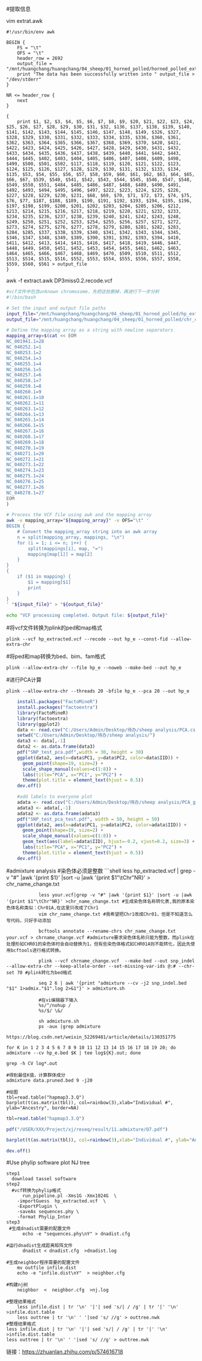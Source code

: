 #提取信息

vim extrat.awk
```shell
#!/usr/bin/env awk

BEGIN {
    FS = "\t"
    OFS = "\t"
    header_row = 2692
    output_file = "/mnt/huangchang/huangchang/04_sheep/01_horned_polled/horned_polled_extracted.vcf"
    print "The data has been successfully written into " output_file > "/dev/stderr"
}

NR <= header_row {
    next
}

{
    print $1, $2, $3, $4, $5, $6, $7, $8, $9, $20, $21, $22, $23, $24, $25, $26, $27, $28, $29, $30, $31, $32, $136, $137, $138, $139, $140, $141, $142, $143, $144, $145, $146, $147, $148, $149, $326, $327, $328, $329, $330, $331, $332, $333, $334, $335, $336, $360, $361, $362, $363, $364, $365, $366, $367, $368, $369, $370, $420, $421, $422, $423, $424, $425, $426, $427, $428, $429, $430, $431, $432, $433, $434, $435, $436, $437, $438, $439, $440, $441, $442, $443, $444, $445, $402, $403, $404, $405, $406, $407, $408, $409, $498, $499, $500, $501, $502, $117, $118, $119, $120, $121, $122, $123, $124, $125, $126, $127, $128, $129, $130, $131, $132, $133, $134, $135, $53, $54, $55, $56, $57, $58, $59, $60, $61, $62, $63, $64, $65, $66, $67, $539, $540, $541, $542, $543, $544, $545, $546, $547, $548, $549, $550, $551, $484, $485, $486, $487, $488, $489, $490, $491, $492, $493, $494, $495, $496, $497, $222, $223, $224, $225, $226, $227, $228, $229, $230, $231, $68, $69, $70, $71, $72, $73, $74, $75, $76, $77, $187, $188, $189, $190, $191, $192, $193, $194, $195, $196, $197, $198, $199, $200, $201, $202, $203, $204, $205, $206, $212, $213, $214, $215, $216, $217, $218, $219, $220, $221, $232, $233, $234, $235, $236, $237, $238, $239, $240, $241, $242, $243, $248, $249, $250, $251, $252, $253, $254, $255, $256, $257, $271, $272, $273, $274, $275, $276, $277, $278, $279, $280, $281, $282, $283, $284, $285, $337, $338, $339, $340, $341, $342, $343, $344, $345, $346, $347, $348, $349, $389, $390, $391, $392, $393, $394, $410, $411, $412, $413, $414, $415, $416, $417, $418, $419, $446, $447, $448, $449, $450, $451, $452, $453, $454, $455, $461, $462, $463, $464, $465, $466, $467, $468, $469, $470, $509, $510, $511, $512, $513, $514, $515, $516, $552, $553, $554, $555, $556, $557, $558, $559, $560, $561 > output_file
}
```
awk -f extract.awk DP3miss0.2.recode.vcf

```bash
#vcf文件中包含unknown chromosome，先把这些删掉，再进行下一步分析
#!/bin/bash

# Set the input and output file paths
input_file="/mnt/huangchang/huangchang/04_sheep/01_horned_polled/hp_extracted.vcf"
output_file="/mnt/huangchang/huangchang/04_sheep/01_horned_polled/chr_changed_hp.vcf"

# Define the mapping array as a string with newline separators
mapping_array=$(cat << EOM
NC_001941.1=28
NC_040252.1=1
NC_040253.1=2
NC_040254.1=3
NC_040255.1=4
NC_040256.1=5
NC_040257.1=6
NC_040258.1=7
NC_040259.1=8
NC_040260.1=9
NC_040261.1=10
NC_040262.1=11
NC_040263.1=12
NC_040264.1=13
NC_040265.1=14
NC_040266.1=15
NC_040267.1=16
NC_040268.1=17
NC_040269.1=18
NC_040270.1=19
NC_040271.1=20
NC_040272.1=21
NC_040273.1=22
NC_040274.1=23
NC_040275.1=24
NC_040276.1=25
NC_040277.1=26
NC_040278.1=27
EOM
)

# Process the VCF file using awk and the mapping array
awk -v mapping_array="${mapping_array}" -v OFS="\t" '
BEGIN {
    # Convert the mapping_array string into an awk array
    n = split(mapping_array, mappings, "\n")
    for (i = 1; i <= n; i++) {
        split(mappings[i], map, "=")
        mapping[map[1]] = map[2]
    }
}
{
    if ($1 in mapping) {
        $1 = mapping[$1]
        print
    }
}
' "${input_file}" > "${output_file}"

echo "VCF processing completed. Output file: ${output_file}"
```


#将vcf文件转换为plink的ped和map格式 
```shell
plink --vcf hp_extracted.vcf --recode --out hp_e --const-fid --allow-extra-chr
```

#将ped和map转换为bed、bim、fam格式
```shell
plink --allow-extra-chr --file hp_e --noweb --make-bed --out hp_e  
```

#进行PCA计算
```shell
plink --allow-extra-chr --threads 20 -bfile hp_e --pca 20 --out hp_e
```
```R
    install.packages("FactoMineR")
    install.packages("factoextra")
    library(FactoMineR)
    library(factoextra)
    library(ggplot2)
    data <- read.csv("C:/Users/Admin/Desktop/待办/sheep analysis/PCA.csv",header = T)
    setwd("C:/Users/Admin/Desktop/待办/sheep analysis/")
    data3 <- data[,-1]
    data2 <- as.data.frame(data3)
    pdf("SNP_test_pca.pdf",width = 30, height = 30)
    ggplot(data2, aes(x=data$PC1, y=data$PC2, color=data$IID)) + 
      geom_point(shape=19, size=2) + 
      scale_shape_manual(values=c(1:8)) + 
      labs(title="PCA", x="PC1", y="PC2") + 
      theme(plot.title = element_text(hjust = 0.5)) 
    dev.off()

    #add labels to everyone plot
    adata <- read.csv("C:/Users/Admin/Desktop/待办/sheep analysis/PCA_geti.csv",header = T)
    adata3 <- adata[,-1]
    adata2 <- as.data.frame(adata3)
    pdf("SNP_test_pca_test.pdf", width = 50, height = 50)
    ggplot(data2, aes(x=adata$PC1, y=adata$PC2, color=adata$IID)) +
      geom_point(shape=19, size=2) +
      scale_shape_manual(values=c(1:8)) +
      geom_text(aes(label=adata$IID), hjust=-0.2, vjust=0.2, size=3) +  # 添加标签
      labs(title="PCA", x="PC1", y="PC2") +
      theme(plot.title = element_text(hjust = 0.5))
    dev.off()
```
#admixture analysis
    #染色体必须是整数
    ```shell
     less hp_extracted.vcf | grep -v "#" |awk '{print $1}' |sort -u |awk '{print $1"\tChr"NR}' > chr_name_change.txt

                less your.vcf|grep -v "#" |awk '{print $1}' |sort -u |awk '{print $1"\tChr"NR}' >chr_name_change.txt #生成染色体名称转化表,我的原本染色体名称类似：Chr01A,在这里只改成了Chr1
                vim chr_name_change.txt #我希望把Chr1改成Chr01，但是不知道怎么写代码，只好手动添加
                 
                bcftools annotate --rename-chrs chr_name_change.txt your.vcf > chrname_change.vcf #admixture要求染色体名称只能为整数，而plink在处理形如CHR01的染色体时会自动替换为1，但有些染色体格式如CHR01A则不能转化，因此先使用bcftools进行格式转换。
                 
                plink --vcf chrname_change.vcf  --make-bed --out snp_indel  --allow-extra-chr --keep-allele-order --set-missing-var-ids @:# --chr-set 70 #plink转化为bed格式
                 
                seq 2 6 | awk '{print "admixture --cv -j2 snp_indel.bed "$1" 1>admix."$1".log 2>&1"}' > admixture.sh 
                 
                #在vi编辑器下输入
                %s/^/nohup /
                %s/$/ \&/
                 
                sh admixture.sh 
                ps -aux |grep admixture
                https://blog.csdn.net/weixin_52269481/article/details/130351775

```shell
for K in 1 2 3 4 5 6 7 8 9 10 11 12 13 14 15 16 17 18 19 20; do admixture --cv hp_e.bed $K | tee log${K}.out; done

grep -h CV log*.out

#得到最佳K值，计算群体成分
admixture data.pruned.bed 9 -j20

#绘图
tbl=read.table("hapmap3.3.Q")
barplot(t(as.matrix(tbl)), col=rainbow(3),xlab="Individual #", ylab="Ancestry", border=NA)
```

```R
tbl=read.table("hapmap3.3.Q")

pdf("/USER/XXX/Project/xj/reseq/result/11.admixture/Q7.pdf")

barplot(t(as.matrix(tbl)), col=rainbow(3),xlab="Individual #", ylab="Ancestry", border=NA) 

dev.off()
```


#Use phylip software plot NJ tree
```shell
step1
  download tassel software
step2 
  #vcf转换为phylip格式
      run_pipeline.pl -Xms1G -Xmx1024G  \
    -importGuess  hp_extracted.vcf  \
    -ExportPlugin \
    -saveAs sequences.phy \
    -format Phylip_Inter
step3
 #生成dnadist需要的配置文件
      echo -e "sequences.phy\nY" > dnadist.cfg

#运行dnadist生成距离矩阵文件
      dnadist < dnadist.cfg  >dnadist.log

#生成neighbor程序需要的配置文件
    mv outfile infile.dist
    echo -e "infile.dist\nY"  > neighbor.cfg

#构建nj树
    neighbor  <  neighbor.cfg  >nj.log

#整理结果格式
    less infile.dist | tr '\n' '|'| sed 's/| / /g' | tr '|' '\n' >infile.dist.table
    less outtree | tr '\n' ' '|sed 's/ //g' > outtree.nwk
#整理结果格式
less infile.dist | tr '\n' '|'| sed 's/| / /g' | tr '|' '\n' >infile.dist.table
less outtree | tr '\n' ' '|sed 's/ //g' > outtree.nwk
```
链接：https://zhuanlan.zhihu.com/p/574616718

